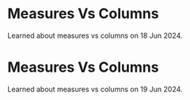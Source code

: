 # Measures Vs Columns
Learned about measures vs columns on 18 Jun 2024.

# Measures Vs Columns
Learned about measures vs columns on 19 Jun 2024.

